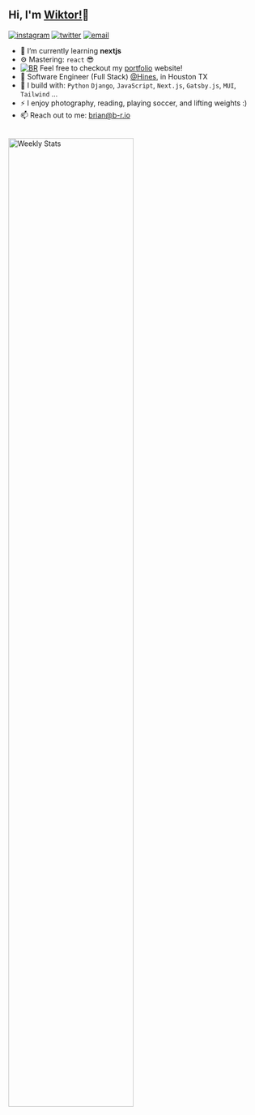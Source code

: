 

## Hi, I'm [Wiktor!](https://github.com/wiktorlazar)👋
<a href="https://www.instagram.com/wiktorlazarr/" target="_blank"><img alt="instagram" align="center" src="https://img.shields.io/badge/-Instagram-0D1117?style=flat-square&logo=instagram&logoColor=white"></a>
<a href="https://www.twitch.tv/f0rexst" target="_blank"><img alt="twitter" align="center" src="https://img.shields.io/badge/-Twitch-0D1117?style=flat-square&logo=twitch&logoColor=white"></a>
<a href="mailto:lazarwiktor7@gmail.com" target="_blank"><img alt="email" align="center" src="https://img.shields.io/badge/-Email-0D1117?style=flat-square&&logo=gmail&logoColor=white"></a>
<br>

 - 🌱 I’m currently learning **nextjs**
- ⚙️ Mastering: `react` 😎
- [![BR](https://b-r.io/logo/favicon-16x16.png)](https://brianruizy.com/) 
Feel free to checkout my [portfolio](https://brianruizy.com/) website!
- 🏢 Software Engineer (Full Stack) [@Hines](https://www.hines.com/), in Houston TX
- 🧰 I build with: `Python` `Django`, `JavaScript`, `Next.js`, `Gatsby.js`,  `MUI`, `Tailwind` ...
- ⚡ I enjoy photography, reading, playing soccer, and lifting weights :)
- 📫 Reach out to me: brian@b-r.io
<br>

<a href="https://wakatime.com/@antitrendy" target="_blank">
<img width="70%" align="left" alt="Weekly Stats" src="https://github-readme-stats.vercel.app/api/wakatime?username=@antitrendy&border_radius=0%200%205px%205px&theme=dark&bg_color=161B22&border_color=161B22&icon_color=58a6ff&show_icons=true&disable_animations=true">
</a>
